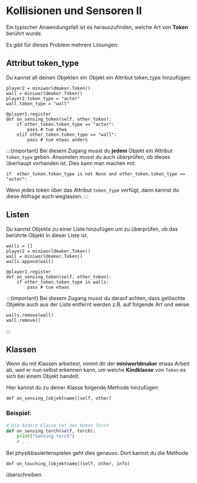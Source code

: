 Kollisionen und Sensoren II
=================

Ein typischer Anwendungsfall ist es herauszufinden, welche Art von **Token** berührt wurde. 

Es gibt für dieses Problem mehrere Lösungen:

## Attribut token_type

Du kannst all deinen Objekten ein Objekt ein Attribut token_type hinzufügen:

```
player2 = miniworldmaker.Token()
wall = miniworldmaker.Token()
player2.token_type = "actor"
wall.token_type = "wall"

@player1.register
def on_sensing_token(self, other_token):
    if other_token.token_type == "actor":
        pass # tue etwa
    elif other_token.token_type == "wall":
        pass # tue etwas anders
```

:::{important} 
Bei diesem Zugang musst du **jedem** Objekt ein Attribut `token_type` geben. Ansonsten musst du auch überprüfen, ob dieses überhaupt vorhanden ist.
Dies kann man machen mit:
```
if  other_token.token_type is not None and other_token.token_type == "actor":
```
Wenn jedes token über das Attribut `token_type` verfügt, dann kannst du diese Abfrage auch weglassen.
:::  

## Listen

Du kannst Objekte zu einer Liste hinzufügen um zu überprüfen, ob das berührte Objekt in dieser Liste ist.

```
walls = []
player2 = miniworldmaker.Token()
wall = miniworldmaker.Token()
walls.append(wall)

@player1.register
def on_sensing_token(self, other_token):
    if other_token.token_type in walls:
        pass # tue etwas
```

:::{important} 
Bei diesem Zugang musst du darauf achten, dass gelöschte Objekte auch aus der Liste entfernt werden z.B. auf folgende Art und weise:
``` 
walls.remove(wall)
wall.remove()
```
:::  

## Klassen

Wenn du mit Klassen arbeitest, nimmt dir der **miniworldmaker** etwas Arbeit ab, weil er nun selbst erkennen kann, um welche **Kindklasse** von `Token` es sich bei einem Objekt handelt.

Hier kannst du zu deiner Klasse folgende Methode hinzufügen:

`def on_sensing_[objektname](self, other)`

### Beispiel:

```python
# Die Andere Klasse hat den Namen Torch
def on_sensing_torch(self, torch):
    print("Sensing torch")
    # ...
```

Bei physikbasiertenspielen geht dies genauso. Dort kannst du die Methode

`def on_touching_[objektname](self, other, info)`

überschreiben.